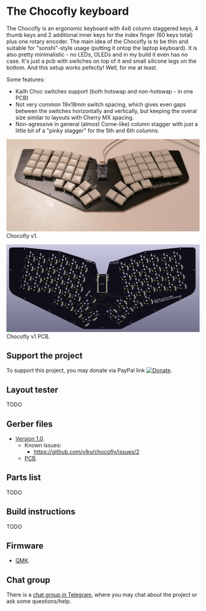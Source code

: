 # The Chocofly keyboard

The Chocofly is an ergonomic keyboard with 4x6 column staggered keys,
4 thumb keys and 2 additional inner keys for the index finger (60 keys total) plus one rotary encoder.
The main idea of the Chocofly is to be thin and suitable for "sonshi"-style usage (putting it ontop the laptop keyboard). It is also pretty minimalistic - no LEDs, OLEDs and in my build it even has no case. It's just a pcb with switches on top of it and small silicone legs on the bottom. And this setup works pefectly! Well, for me at least.

Some features:
- Kailh Choc switches support (both hotswap and non-hotswap - in one PCB)
- Not very common 19x18mm switch spacing, which gives even gaps between the switches horizontally and vertically,
  but keeping the overal size similar to layouts with Cherry MX spacing.
- Non-agressive in general (almost Corne-like) column stagger with just a little bit of a "pinky stagger" for the 5th and 6th columns.

![The Chocofly keyboard v1](/images/chocofly_v1-0.jpg)
Chocofly v1.

![The Chocofly keyboard v1 PCB](/images/chocofly_pcb_v1-0.jpg)
Chocofly v1 PCB.


## Support the project

To support this project, you may donate via PayPal link [![Donate](https://img.shields.io/badge/Donate-PayPal-green.svg)](https://www.paypal.com/cgi-bin/webscr?cmd=_s-xclick&hosted_button_id=99MYK4CNR8DP2).


## Layout tester

TODO


## Gerber files

* [Version 1.0](https://github.com/vlkv/chocofly/tree/v1.0).
  * Known issues:
    * https://github.com/vlkv/chocofly/issues/2
  * [PCB](https://github.com/vlkv/chocofly/blob/v1.0/pcb/chocofly_v1_0_pcb.zip).


## Parts list

TODO


## Build instructions

TODO


## Firmware

* [QMK](https://github.com/vlkv/qmk_firmware/tree/master/keyboards/chocofly).


## Chat group

There is a [chat group in Telegram](https://t.me/avalanche_kb), where you may chat about the project or ask some questions/help.

